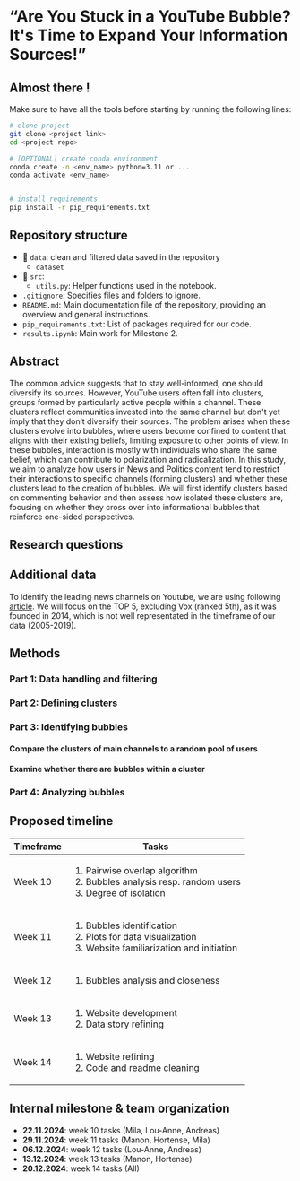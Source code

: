 # “Are You Stuck in a YouTube Bubble? It's Time to Expand Your Information Sources!”
## Almost there !
Make sure to have all the tools before starting by running the following lines:
```bash
# clone project
git clone <project link>
cd <project repo>

# [OPTIONAL] create conda environment
conda create -n <env_name> python=3.11 or ...
conda activate <env_name>


# install requirements
pip install -r pip_requirements.txt
```
## Repository structure
- 📁 `data`: clean and filtered data saved in the repository
   - `dataset` 
- :file_folder: `src`:
   - `utils.py`: Helper functions used in the notebook.
- `.gitignore`: Specifies files and folders to ignore.
- `README.md`: Main documentation file of the repository, providing an overview and general instructions.
- `pip_requirements.txt`: List of packages required for our code.
- `results.ipynb`: Main work for Milestone 2.

## Abstract
The common advice suggests that to stay well-informed, one should diversify its sources.  However, YouTube users often fall into clusters, groups formed by particularly active people within a channel. These clusters reflect communities invested into the same channel but don't yet imply that they don’t diversify their sources.
The problem arises when these clusters evolve into bubbles, where users become confined to content that aligns with their existing beliefs, limiting exposure to other points of view. In these bubbles, interaction is mostly with individuals who share the same belief, which can contribute to polarization and radicalization.
In this study, we aim to analyze how users in News and Politics content tend to restrict their interactions to specific channels (forming clusters) and whether these clusters lead to the creation of bubbles. We will first identify clusters based on commenting behavior and then assess how isolated these clusters are, focusing on whether they cross over into informational bubbles that reinforce one-sided perspectives.

## Research questions

## Additional data
To identify the leading news channels on Youtube, we are using following [article]( https://pressgazette.co.uk/media-audience-and-business-data/media_metrics/youtube-news-publishers-2023-gb-news-piers-morgan-cnn-fox/). We will focus on the TOP 5, excluding Vox (ranked 5th), as it was founded in 2014, which is not well representated in the timeframe of our data (2005-2019).

## Methods

### Part 1: Data handling and filtering
### Part 2: Defining clusters
### Part 3: Identifying bubbles
#### Compare the clusters of main channels to a random pool of users
#### Examine whether there are bubbles within a cluster
#### 
### Part 4: Analyzing bubbles
#### 
####


## Proposed timeline 
|Timeframe | Tasks | 
|--------|--------------|
|Week 10 | <ol><li>Pairwise overlap algorithm</li><li>Bubbles analysis resp. random users</li><li>Degree of isolation</li></ol>| 
|Week 11  | <ol><li>Bubbles identification</li><li>Plots for data visualization</li><li>Website familiarization and initiation</li></ol>| 
|Week 12      | <ol><li>Bubbles analysis and closeness</li><ol>| 
|Week 13      |<ol><li>Website development</li><li>Data story refining</li></ol>| 
|Week 14  | <ol><li>Website refining</li><li>Code and readme cleaning</li></ol>| 

## Internal milestone & team organization
- **22.11.2024**: week 10 tasks    (Mila, Lou-Anne, Andreas)
- **29.11.2024**: week 11 tasks   (Manon, Hortense, Mila)
- **06.12.2024**: week 12 tasks   (Lou-Anne, Andreas)
- **13.12.2024**: week 13 tasks   (Manon, Hortense)
- **20.12.2024**: week 14 tasks   (All)
